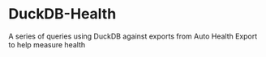 # DuckDB-Health
A series of queries using DuckDB against exports from Auto Health Export to help measure health
